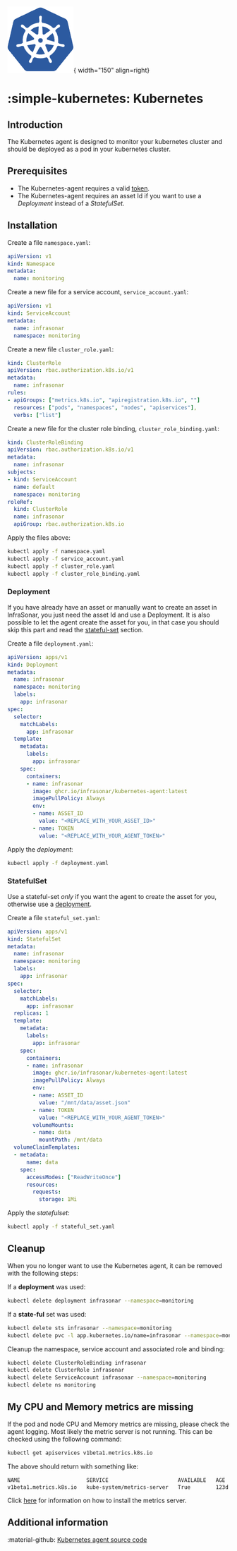 ![Kubernetes](../../images/agent_kubernetes.png){ width="150" align=right}

# :simple-kubernetes: Kubernetes

## Introduction

The Kubernetes agent is designed to monitor your kubernetes cluster and should be deployed as a pod in your kubernetes cluster.


## Prerequisites

* The Kubernetes-agent requires a valid [token](../../api/authentication.md).
* The Kubernetes-agent requires an asset Id if you want to use a _Deployment_ instead of a _StatefulSet_.

## Installation

Create a file `namespace.yaml`:

```yaml
apiVersion: v1
kind: Namespace
metadata:
  name: monitoring
```

Create a new file for a service account, `service_account.yaml`:

```yaml
apiVersion: v1
kind: ServiceAccount
metadata:
  name: infrasonar
  namespace: monitoring
```

Create a new file `cluster_role.yaml`:

```yaml
kind: ClusterRole
apiVersion: rbac.authorization.k8s.io/v1
metadata:
  name: infrasonar
rules:
- apiGroups: ["metrics.k8s.io", "apiregistration.k8s.io", ""]
  resources: ["pods", "namespaces", "nodes", "apiservices"],
  verbs: ["list"]
```

Create a new file for the cluster role binding, `cluster_role_binding.yaml`:

```yaml
kind: ClusterRoleBinding
apiVersion: rbac.authorization.k8s.io/v1
metadata:
  name: infrasonar
subjects:
- kind: ServiceAccount
  name: default
  namespace: monitoring
roleRef:
  kind: ClusterRole
  name: infrasonar
  apiGroup: rbac.authorization.k8s.io
```

Apply the files above:


```bash
kubectl apply -f namespace.yaml
kubectl apply -f service_account.yaml
kubectl apply -f cluster_role.yaml
kubectl apply -f cluster_role_binding.yaml
```

### Deployment

If you have already have an asset or manually want to create an asset in InfraSonar, you just need the asset Id and use a Deployment.
It is also possible to let the agent create the asset for you, in that case you should skip this part and read the [stateful-set](#statefulset) section.

Create a file `deployment.yaml`:

```yaml
apiVersion: apps/v1
kind: Deployment
metadata:
  name: infrasonar
  namespace: monitoring
  labels:
    app: infrasonar
spec:
  selector:
    matchLabels:
      app: infrasonar
  template:
    metadata:
      labels:
        app: infrasonar
    spec:
      containers:
      - name: infrasonar
        image: ghcr.io/infrasonar/kubernetes-agent:latest
        imagePullPolicy: Always
        env:
        - name: ASSET_ID
          value: "<REPLACE_WITH_YOUR_ASSET_ID>"
        - name: TOKEN
          value: "<REPLACE_WITH_YOUR_AGENT_TOKEN>"
```

Apply the _deployment_:

```bash
kubectl apply -f deployment.yaml
```

### StatefulSet

Use a stateful-set _only_ if you want the agent to create the asset for you, otherwise use a [deployment](#deployment).

Create a file `stateful_set.yaml`:

```yaml
apiVersion: apps/v1
kind: StatefulSet
metadata:
  name: infrasonar
  namespace: monitoring
  labels:
    app: infrasonar
spec:
  selector:
    matchLabels:
      app: infrasonar
  replicas: 1
  template:
    metadata:
      labels:
        app: infrasonar
    spec:
      containers:
      - name: infrasonar
        image: ghcr.io/infrasonar/kubernetes-agent:latest
        imagePullPolicy: Always
        env:
        - name: ASSET_ID
          value: "/mnt/data/asset.json"
        - name: TOKEN
          value: "<REPLACE_WITH_YOUR_AGENT_TOKEN>"
        volumeMounts:
        - name: data
          mountPath: /mnt/data
  volumeClaimTemplates:
  - metadata:
      name: data
    spec:
      accessModes: ["ReadWriteOnce"]
      resources:
        requests:
          storage: 1Mi
```

Apply the _statefulset_:

```bash
kubectl apply -f stateful_set.yaml
```


## Cleanup

When you no longer want to use the Kubernetes agent, it can be removed with the following steps:

If a **deployment** was used:

```bash
kubectl delete deployment infrasonar --namespace=monitoring
```

If a **state-ful** set was used:

```bash
kubectl delete sts infrasonar --namespace=monitoring
kubectl delete pvc -l app.kubernetes.io/name=infrasonar --namespace=monitoring
```

Cleanup the namespace, service account and associated role and binding:

```bash
kubectl delete ClusterRoleBinding infrasonar
kubectl delete ClusterRole infrasonar
kubectl delete ServiceAccount infrasonar --namespace=monitoring
kubectl delete ns monitoring
```

## My CPU and Memory metrics are missing

If the pod and node CPU and Memory metrics are missing, please check the agent logging.
Most likely the metric server is not running. This can be checked using the following command:

```bash
kubectl get apiservices v1beta1.metrics.k8s.io
```

The above should return with something like:
```
NAME                     SERVICE                      AVAILABLE   AGE
v1beta1.metrics.k8s.io   kube-system/metrics-server   True        123d
```

Click [here](https://github.com/kubernetes-sigs/metrics-server) for information on how to install the metrics server.

## Additional information

:material-github: [Kubernetes agent source code](https://github.com/infrasonar/kubernetes-agent)
